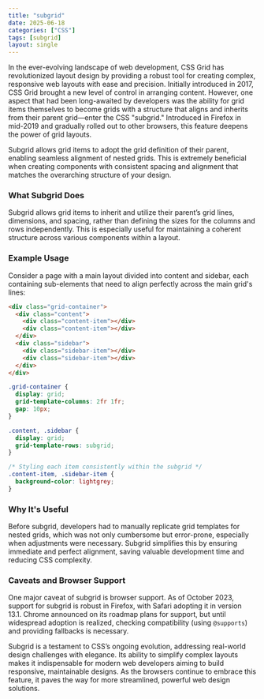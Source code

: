 ```yaml
---
title: "subgrid"
date: 2025-06-18
categories: ["CSS"]
tags: [subgrid]
layout: single
---
```


In the ever-evolving landscape of web development, CSS Grid has revolutionized layout design by providing a robust tool for creating complex, responsive web layouts with ease and precision. Initially introduced in 2017, CSS Grid brought a new level of control in arranging content. However, one aspect that had been long-awaited by developers was the ability for grid items themselves to become grids with a structure that aligns and inherits from their parent grid—enter the CSS "subgrid." Introduced in Firefox in mid-2019 and gradually rolled out to other browsers, this feature deepens the power of grid layouts.

Subgrid allows grid items to adopt the grid definition of their parent, enabling seamless alignment of nested grids. This is extremely beneficial when creating components with consistent spacing and alignment that matches the overarching structure of your design.

### What Subgrid Does

Subgrid allows grid items to inherit and utilize their parent’s grid lines, dimensions, and spacing, rather than defining the sizes for the columns and rows independently. This is especially useful for maintaining a coherent structure across various components within a layout.

### Example Usage

Consider a page with a main layout divided into content and sidebar, each containing sub-elements that need to align perfectly across the main grid's lines:

```html
<div class="grid-container">
  <div class="content">
    <div class="content-item"></div>
    <div class="content-item"></div>
  </div>
  <div class="sidebar">
    <div class="sidebar-item"></div>
    <div class="sidebar-item"></div>
  </div>
</div>
```

```css
.grid-container {
  display: grid;
  grid-template-columns: 2fr 1fr;
  gap: 10px;
}

.content, .sidebar {
  display: grid;
  grid-template-rows: subgrid;
}

/* Styling each item consistently within the subgrid */
.content-item, .sidebar-item {
  background-color: lightgrey;
}
```

### Why It's Useful

Before subgrid, developers had to manually replicate grid templates for nested grids, which was not only cumbersome but error-prone, especially when adjustments were necessary. Subgrid simplifies this by ensuring immediate and perfect alignment, saving valuable development time and reducing CSS complexity.

### Caveats and Browser Support

One major caveat of subgrid is browser support. As of October 2023, support for subgrid is robust in Firefox, with Safari adopting it in version 13.1. Chrome announced on its roadmap plans for support, but until widespread adoption is realized, checking compatibility (using `@supports`) and providing fallbacks is necessary.

Subgrid is a testament to CSS’s ongoing evolution, addressing real-world design challenges with elegance. Its ability to simplify complex layouts makes it indispensable for modern web developers aiming to build responsive, maintainable designs. As the browsers continue to embrace this feature, it paves the way for more streamlined, powerful web design solutions.
